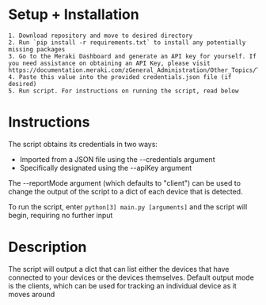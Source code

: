 # Setup + Installation
    1. Download repository and move to desired directory
    2. Run `pip install -r requirements.txt` to install any potentially missing packages
    3. Go to the Meraki Dashboard and generate an API key for yourself. If you need assistance on obtaining an API Key, please visit https://documentation.meraki.com/zGeneral_Administration/Other_Topics/The_Cisco_Meraki_Dashboard_API
    4. Paste this value into the provided credentials.json file (if desired)
    5. Run script. For instructions on running the script, read below

# Instructions
The script obtains its credentials in two ways: 
- Imported from a JSON file using the --credentials argument
- Specifically designated using the --apiKey argument

The --reportMode argument (which defaults to "client") can be used to change the output of the script to a dict of each device that is detected.

To run the script, enter `python[3] main.py [arguments]` and the script will begin, requiring no further input


# Description
The script will output a dict that can list either the devices that have connected to your devices or the devices themselves. Default output mode is the clients, which can be used for tracking an individual device as it moves around 

